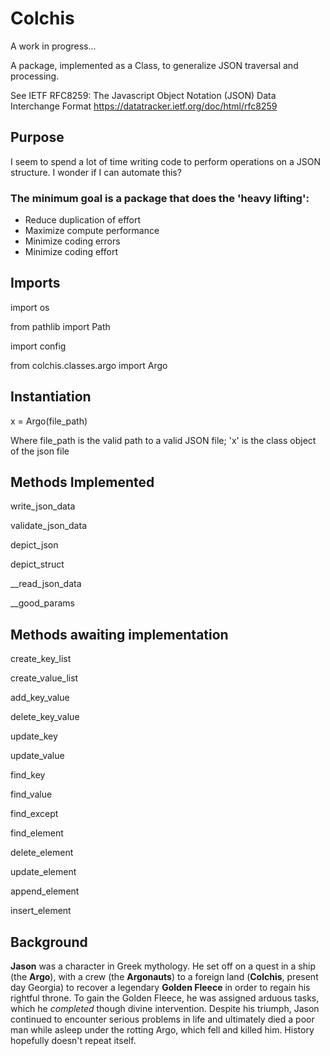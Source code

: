 # Colchis

A work in progress...

A package, implemented as a Class, to generalize JSON traversal and processing.

See IETF RFC8259: The Javascript Object Notation (JSON) Data Interchange Format https://datatracker.ietf.org/doc/html/rfc8259

## Purpose

I seem to spend a lot of time writing code to perform operations on a JSON structure. I wonder if I can automate this?

### The minimum goal is a package that does the 'heavy lifting':

- Reduce duplication of effort
- Maximize compute performance
- Minimize coding errors
- Minimize coding effort

## Imports
import os

from pathlib import Path

import config

from colchis.classes.argo import Argo

## Instantiation

x = Argo(file_path)

Where file_path is the valid path to a valid JSON file; 'x' is the class object of the json file

## Methods Implemented

write_json_data

validate_json_data

depict_json

depict_struct

__read_json_data

__good_params

## Methods awaiting implementation

create_key_list

create_value_list

add_key_value

delete_key_value

update_key

update_value

find_key

find_value

find_except

find_element

delete_element

update_element

append_element

insert_element

## Background
**Jason** was a character in Greek mythology.  He set off on a quest in a ship (the **Argo**), with a crew (the **Argonauts**) to a foreign land (**Colchis**, present day Georgia) to recover a legendary **Golden Fleece** in order to regain his rightful throne.  To gain the Golden Fleece, he was assigned arduous tasks, which he *completed* though divine intervention.  Despite his triumph, Jason continued to encounter serious problems in life and ultimately died a poor man while asleep under the rotting Argo, which fell and killed him.  History hopefully doesn't repeat itself.
